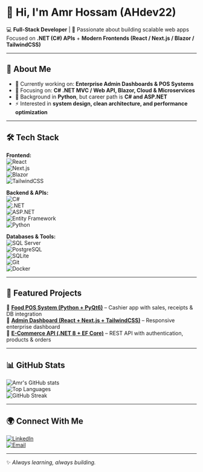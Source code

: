 # 👋 Hi, I'm Amr Hossam (AHdev22)  

💻 **Full-Stack Developer** | 🚀 Passionate about building scalable web apps  
Focused on **.NET (C#) APIs** + **Modern Frontends (React / Next.js / Blazor / TailwindCSS)**  

---

## 🚀 About Me
- 🔭 Currently working on: **Enterprise Admin Dashboards & POS Systems**  
- 🌱 Focusing on: **C# .NET MVC / Web API, Blazor, Cloud & Microservices**  
- 🧩 Background in **Python**, but career path is **C# and ASP.NET**  
- ⚡ Interested in **system design, clean architecture, and performance optimization**  

---

## 🛠️ Tech Stack  

**Frontend:**  
![React](https://img.shields.io/badge/React-20232A?logo=react&logoColor=61DAFB)  
![Next.js](https://img.shields.io/badge/Next.js-000000?logo=nextdotjs&logoColor=white)  
![Blazor](https://img.shields.io/badge/Blazor-5C2D91?logo=blazor&logoColor=white)  
![TailwindCSS](https://img.shields.io/badge/TailwindCSS-38B2AC?logo=tailwind-css&logoColor=white)  

**Backend & APIs:**  
![C#](https://img.shields.io/badge/C%23-239120?logo=c-sharp&logoColor=white)  
![.NET](https://img.shields.io/badge/.NET-512BD4?logo=dotnet&logoColor=white)  
![ASP.NET](https://img.shields.io/badge/ASP.NET_Core-512BD4?logo=dotnet&logoColor=white)  
![Entity Framework](https://img.shields.io/badge/Entity_Framework-512BD4?logo=dotnet&logoColor=white)  
![Python](https://img.shields.io/badge/Python-3776AB?logo=python&logoColor=white)  

**Databases & Tools:**  
![SQL Server](https://img.shields.io/badge/SQL_Server-CC2927?logo=microsoft-sql-server&logoColor=white)  
![PostgreSQL](https://img.shields.io/badge/PostgreSQL-4169E1?logo=postgresql&logoColor=white)  
![SQLite](https://img.shields.io/badge/SQLite-003B57?logo=sqlite&logoColor=white)  
![Git](https://img.shields.io/badge/Git-F05032?logo=git&logoColor=white)  
![Docker](https://img.shields.io/badge/Docker-2496ED?logo=docker&logoColor=white)  

---

## 📌 Featured Projects  
🔹 **[Food POS System (Python + PyQt6)](https://github.com/AHdev22/pos-system)** – Cashier app with sales, receipts & DB integration  
🔹 **[Admin Dashboard (React + Next.js + TailwindCSS)](https://github.com/AHdev22/admin-dashboard)** – Responsive enterprise dashboard  
🔹 **[E-Commerce API (.NET 8 + EF Core)](https://github.com/AHdev22/ecommerce-api)** – REST API with authentication, products & orders  

---

## 📊 GitHub Stats  

![Amr's GitHub stats](https://github-readme-stats.vercel.app/api?username=AHdev22&show_icons=true&theme=tokyonight)  
![Top Languages](https://github-readme-stats.vercel.app/api/top-langs/?username=AHdev22&layout=compact&theme=tokyonight)  
![GitHub Streak](https://github-readme-streak-stats.herokuapp.com/?user=AHdev22&theme=tokyonight)  

---

## 🌍 Connect With Me  
[![LinkedIn](https://img.shields.io/badge/LinkedIn-0A66C2?logo=linkedin&logoColor=white)](https://www.linkedin.com/in/amr-hossam-89ba17312/)  
[![Email](https://img.shields.io/badge/Email-amr.h.dev22%40gmail.com-red?logo=gmail&logoColor=white)](mailto:amr.h.dev22@gmail.com?subject=Job%20Opportunity%20-%20Contact%20from%20GitHub&body=Hi%20Amr,%0D%0A%0D%0AI%20found%20your%20GitHub%20profile%20and%20would%20like%20to%20connect%20with%20you%20regarding...)  

---
✨ *Always learning, always building.*  
